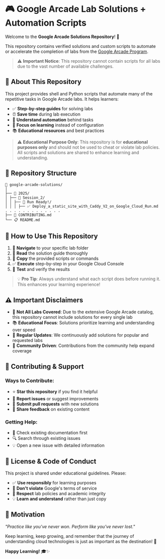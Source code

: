 # 🎮 Google Arcade Lab Solutions + Automation Scripts

Welcome to the **Google Arcade Solutions Repository**! 🚀

This repository contains verified solutions and custom scripts to automate or accelerate the completion of labs from the [Google Arcade Program](https://go.cloudskillsboost.google/arcade).

> ⚠️ **Important Notice**: This repository cannot contain scripts for all labs due to the vast number of available challenges.

## 📌 About This Repository

This project provides shell and Python scripts that automate many of the repetitive tasks in Google Arcade labs. It helps learners:
- ✅ **Step-by-step guides** for solving labs
- ⏰ **Save time** during lab execution  
- 🧠 **Understand automation** behind tasks
- 🎯 **Focus on learning** instead of configuration
- 📚 **Educational resources** and best practices

> ⚠️ **Educational Purpose Only**: This repository is for **educational purposes only** and should not be used to cheat or violate lab policies. All scripts and solutions are shared to enhance learning and understanding.

## 📁 Repository Structure


```
📂 google-arcade-solutions/
│
├── 📂 2025/
│ ├── 📁 Session_2/
│ │ ├── 📁 Run Ready!/
│ │ │ ├── ✅ Deploy_a_static_site_with_Caddy_V2_on_Google_Cloud_Run.md
. . . . . . . . . . . . . 
├── 🤝 CONTRIBUTING.md
└── 📋 README.md
```



## 🎯 How to Use This Repository

1. 📍 **Navigate** to your specific lab folder
2. 📖 **Read** the solution guide thoroughly
3. 🔄 **Copy** the provided scripts or commands
4. ✅ **Execute** step-by-step in your Google Cloud Console
5. 🧪 **Test** and verify the results

> 💡 **Pro Tip**: Always understand what each script does before running it. This enhances your learning experience!

## ⚠️ Important Disclaimers

- 🚫 **Not All Labs Covered**: Due to the extensive Google Arcade catalog, this repository cannot include solutions for every single lab
- 📚 **Educational Focus**: Solutions prioritize learning and understanding over speed
- 🔄 **Regular Updates**: We continuously add solutions for popular and requested labs
- 🤝 **Community Driven**: Contributions from the community help expand coverage

## 🤝 Contributing & Support

### Ways to Contribute:
- ⭐ **Star this repository** if you find it helpful
- 🐛 **Report issues** or suggest improvements
- 📝 **Submit pull requests** with new solutions
- 💬 **Share feedback** on existing content

### Getting Help:
- 📖 Check existing documentation first
- 🔍 Search through existing issues
- 💡 Open a new issue with detailed information


## 📜 License & Code of Conduct

This project is shared under educational guidelines. Please:
- ✅ **Use responsibly** for learning purposes
- 🚫 **Don't violate** Google's terms of service
- 🤝 **Respect** lab policies and academic integrity
- 💡 **Learn and understand** rather than just copy

## 🌟 Motivation

*"Practice like you've never won. Perform like you've never lost."*

Keep learning, keep growing, and remember that the journey of understanding cloud technologies is just as important as the destination! 🚀

**Happy Learning!** 🎓✨
